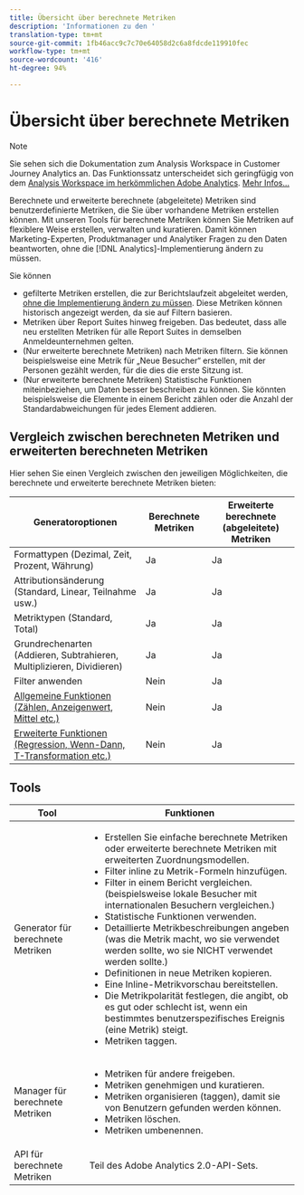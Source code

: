 ```yaml
---
title: Übersicht über berechnete Metriken
description: 'Informationen zu den '
translation-type: tm+mt
source-git-commit: 1fb46acc9c7c70e64058d2c6a8fdcde119910fec
workflow-type: tm+mt
source-wordcount: '416'
ht-degree: 94%

---
```



# Übersicht über berechnete Metriken

>[!NOTE]
>
>Sie sehen sich die Dokumentation zum Analysis Workspace in Customer Journey Analytics an. Das Funktionssatz unterscheidet sich geringfügig von dem [Analysis Workspace im herkömmlichen Adobe Analytics](https://docs.adobe.com/content/help/de-DE/analytics/analyze/analysis-workspace/home.html). [Mehr Infos...](/help/getting-started/cja-aa.md)

Berechnete und erweiterte berechnete (abgeleitete) Metriken sind benutzerdefinierte Metriken, die Sie über vorhandene Metriken erstellen können. Mit unseren Tools für berechnete Metriken können Sie Metriken auf flexiblere Weise erstellen, verwalten und kuratieren. Damit können Marketing-Experten, Produktmanager und Analytiker Fragen zu den Daten beantworten, ohne die [!DNL Analytics]-Implementierung ändern zu müssen.

Sie können

* gefilterte Metriken erstellen, die zur Berichtslaufzeit abgeleitet werden, [ohne die Implementierung ändern zu müssen](https://youtu.be/CuQTm9RaUpY). Diese Metriken können historisch angezeigt werden, da sie auf Filtern basieren.
* Metriken über Report Suites hinweg freigeben. Das bedeutet, dass alle neu erstellten Metriken für alle Report Suites in demselben Anmeldeunternehmen gelten.
* (Nur erweiterte berechnete Metriken) nach Metriken filtern. Sie können beispielsweise eine Metrik für „Neue Besucher“ erstellen, mit der Personen gezählt werden, für die dies die erste Sitzung ist.
* (Nur erweiterte berechnete Metriken) Statistische Funktionen miteinbeziehen, um Daten besser beschreiben zu können. Sie könnten beispielsweise die Elemente in einem Bericht zählen oder die Anzahl der Standardabweichungen für jedes Element addieren.

## Vergleich zwischen berechneten Metriken und erweiterten berechneten Metriken

Hier sehen Sie einen Vergleich zwischen den jeweiligen Möglichkeiten, die berechnete und erweiterte berechnete Metriken bieten:

| Generatoroptionen | Berechnete Metriken | Erweiterte berechnete (abgeleitete) Metriken |
|---|---|---|
| Formattypen (Dezimal, Zeit, Prozent, Währung) | Ja | Ja |
| Attributionsänderung (Standard, Linear, Teilnahme usw.) | Ja | Ja |
| Metriktypen (Standard, Total) | Ja | Ja |
| Grundrechenarten (Addieren, Subtrahieren, Multiplizieren, Dividieren) | Ja | Ja |
| Filter anwenden | Nein | Ja |
| [Allgemeine Funktionen (Zählen, Anzeigenwert, Mittel etc.)](/help/components/calc-metrics/cm-functions.md) | Nein | Ja |
| [Erweiterte Funktionen (Regression, Wenn-Dann, T-Transformation etc.)](/help/components/calc-metrics/cm-adv-functions.md) | Nein | Ja |

## Tools

| Tool | Funktionen |
|--- |--- |
| Generator für berechnete Metriken | <ul><li>Erstellen Sie einfache berechnete Metriken oder erweiterte berechnete Metriken mit erweiterten Zuordnungsmodellen.</li><li>Filter inline zu Metrik-Formeln hinzufügen.</li><li>Filter in einem Bericht vergleichen. (beispielsweise lokale Besucher mit internationalen Besuchern vergleichen.)</li><li>Statistische Funktionen verwenden.</li><li> Detaillierte Metrikbeschreibungen angeben (was die Metrik macht, wo sie verwendet werden sollte, wo sie NICHT verwendet werden sollte.)</li><li>Definitionen in neue Metriken kopieren.</li><li>Eine Inline-Metrikvorschau bereitstellen.</li><li>Die Metrikpolarität festlegen, die angibt, ob es gut oder schlecht ist, wenn ein bestimmtes benutzerspezifisches Ereignis (eine Metrik) steigt.</li><li>Metriken taggen.</li></ul> |
| Manager für berechnete Metriken | <ul><li>Metriken für andere freigeben.</li><li>Metriken genehmigen und kuratieren.</li><li>Metriken organisieren (taggen), damit sie von Benutzern gefunden werden können.</li><li>Metriken löschen.</li><li>Metriken umbenennen.</li></ul> |
| API für berechnete Metriken | Teil des Adobe Analytics 2.0-API-Sets. |


